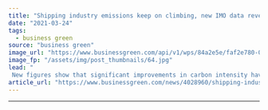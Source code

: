 ```yaml
---
title: "Shipping industry emissions keep on climbing, new IMO data reveals"
date: "2021-03-24"
tags: 
  - business green
source: "business green"
image_url: "https://www.businessgreen.com/api/v1/wps/84a2e5e/faf2e780-09a8-483a-8162-56f074236052/4/Container-cargo-ship-185x114.jpg"
image_fp: "/assets/img/post_thumbnails/64.jpg"
lead: "
 New figures show that significant improvements in carbon intensity have been made since 2012, although these have slowed in recent years ..."
article_url: "https://www.businessgreen.com/news/4028960/shipping-industry-emissions-climbing-imo-reveals"
---
```


---
